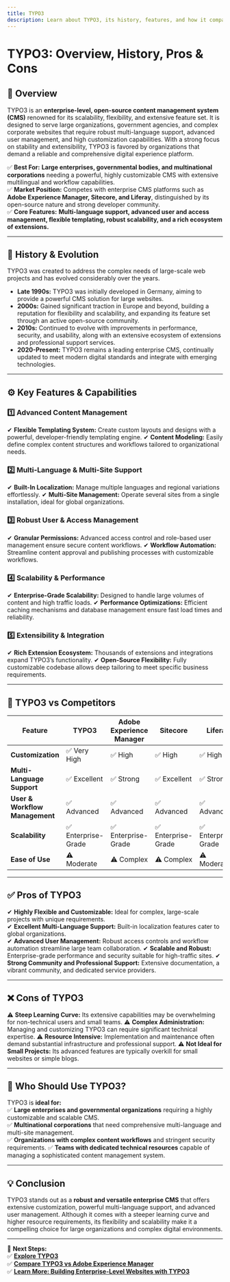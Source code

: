 ```yaml
---
title: TYPO3
description: Learn about TYPO3, its history, features, and how it compares to other enterprise-level content management systems.
---
```


# **TYPO3: Overview, History, Pros & Cons**

## **📌 Overview**  
TYPO3 is an **enterprise-level, open-source content management system (CMS)** renowned for its scalability, flexibility, and extensive feature set. It is designed to serve large organizations, government agencies, and complex corporate websites that require robust multi-language support, advanced user management, and high customization capabilities. With a strong focus on stability and extensibility, TYPO3 is favored by organizations that demand a reliable and comprehensive digital experience platform.

✅ **Best For:** **Large enterprises, governmental bodies, and multinational corporations** needing a powerful, highly customizable CMS with extensive multilingual and workflow capabilities.  
✅ **Market Position:** Competes with enterprise CMS platforms such as **Adobe Experience Manager, Sitecore, and Liferay**, distinguished by its open-source nature and strong developer community.  
✅ **Core Features:** **Multi-language support, advanced user and access management, flexible templating, robust scalability, and a rich ecosystem of extensions.**

---

## **📜 History & Evolution**  
TYPO3 was created to address the complex needs of large-scale web projects and has evolved considerably over the years.

- **Late 1990s:** TYPO3 was initially developed in Germany, aiming to provide a powerful CMS solution for large websites.
- **2000s:** Gained significant traction in Europe and beyond, building a reputation for flexibility and scalability, and expanding its feature set through an active open-source community.
- **2010s:** Continued to evolve with improvements in performance, security, and usability, along with an extensive ecosystem of extensions and professional support services.
- **2020-Present:** TYPO3 remains a leading enterprise CMS, continually updated to meet modern digital standards and integrate with emerging technologies.

---

## **⚙️ Key Features & Capabilities**

### **1️⃣ Advanced Content Management**
✔ **Flexible Templating System:** Create custom layouts and designs with a powerful, developer-friendly templating engine.
✔ **Content Modeling:** Easily define complex content structures and workflows tailored to organizational needs.

### **2️⃣ Multi-Language & Multi-Site Support**
✔ **Built-In Localization:** Manage multiple languages and regional variations effortlessly.
✔ **Multi-Site Management:** Operate several sites from a single installation, ideal for global organizations.

### **3️⃣ Robust User & Access Management**
✔ **Granular Permissions:** Advanced access control and role-based user management ensure secure content workflows.
✔ **Workflow Automation:** Streamline content approval and publishing processes with customizable workflows.

### **4️⃣ Scalability & Performance**
✔ **Enterprise-Grade Scalability:** Designed to handle large volumes of content and high traffic loads.
✔ **Performance Optimizations:** Efficient caching mechanisms and database management ensure fast load times and reliability.

### **5️⃣ Extensibility & Integration**
✔ **Rich Extension Ecosystem:** Thousands of extensions and integrations expand TYPO3’s functionality.
✔ **Open-Source Flexibility:** Fully customizable codebase allows deep tailoring to meet specific business requirements.

---

## **🔄 TYPO3 vs Competitors**

| Feature                   | TYPO3             | Adobe Experience Manager | Sitecore          | Liferay            |
|---------------------------|-------------------|--------------------------|-------------------|--------------------|
| **Customization**         | ✅ Very High      | ✅ High                  | ✅ High           | ✅ High            |
| **Multi-Language Support**| ✅ Excellent      | ✅ Strong                | ✅ Excellent      | ✅ Strong          |
| **User & Workflow Management** | ✅ Advanced | ✅ Advanced              | ✅ Advanced       | ✅ Advanced        |
| **Scalability**           | ✅ Enterprise-Grade | ✅ Enterprise-Grade     | ✅ Enterprise-Grade| ✅ Enterprise-Grade|
| **Ease of Use**           | ⚠ Moderate       | ⚠ Complex               | ⚠ Complex        | ⚠ Moderate        |

---

## **✅ Pros of TYPO3**  
✔ **Highly Flexible and Customizable:** Ideal for complex, large-scale projects with unique requirements.  
✔ **Excellent Multi-Language Support:** Built-in localization features cater to global organizations.  
✔ **Advanced User Management:** Robust access controls and workflow automation streamline large team collaboration.
✔ **Scalable and Robust:** Enterprise-grade performance and security suitable for high-traffic sites.
✔ **Strong Community and Professional Support:** Extensive documentation, a vibrant community, and dedicated service providers.

---

## **❌ Cons of TYPO3**  
⚠ **Steep Learning Curve:** Its extensive capabilities may be overwhelming for non-technical users and small teams.
⚠ **Complex Administration:** Managing and customizing TYPO3 can require significant technical expertise.
⚠ **Resource Intensive:** Implementation and maintenance often demand substantial infrastructure and professional support.
⚠ **Not Ideal for Small Projects:** Its advanced features are typically overkill for small websites or simple blogs.

---

## **🎯 Who Should Use TYPO3?**  
TYPO3 is **ideal for:**  
✅ **Large enterprises and governmental organizations** requiring a highly customizable and scalable CMS.  
✅ **Multinational corporations** that need comprehensive multi-language and multi-site management.  
✅ **Organizations with complex content workflows** and stringent security requirements.
✅ **Teams with dedicated technical resources** capable of managing a sophisticated content management system.

---

## **💡 Conclusion**  
TYPO3 stands out as a **robust and versatile enterprise CMS** that offers extensive customization, powerful multi-language support, and advanced user management. Although it comes with a steeper learning curve and higher resource requirements, its flexibility and scalability make it a compelling choice for large organizations and complex digital environments.

---

🚀 **Next Steps:**  
✅ **[Explore TYPO3](https://typo3.org/)**  
✅ **[Compare TYPO3 vs Adobe Experience Manager](#)**  
✅ **[Learn More: Building Enterprise-Level Websites with TYPO3](#)**
